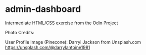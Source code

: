 # admin-dashboard
Intermediate HTML/CSS exercise from the Odin Project

Photo Credits:

User Profile Image (Pinecone): Darryl Jackson from Unsplash.com
https://unsplash.com/@darrylantoine1981
